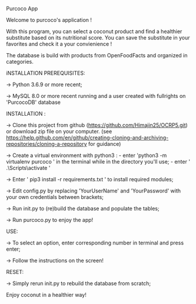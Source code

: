 Purcoco App

Welcome to purcoco's application !

With this program, you can select a coconut product and find a healthier substitute based on its nutritional score. You can save the substitute in your favorites and check it a your convienience !

The database is build with products from OpenFoodFacts and organized in categories.


iNSTALLATION PREREQUISITES:

-> Python 3.6.9 or more recent;

-> MySQL 8.0 or more recent running and a user created with fullrights on 'PurcocoDB' database


INSTALLATION :

-> Clone this project from github (https://github.com/Himajin25/OCRP5.git) or download zip file on your computer.
    (see https://help.github.com/en/github/creating-cloning-and-archiving-repositories/cloning-a-repository for guidance)

-> Create a virtual environment with python3 :
        - enter  'python3 -m virtualenv purcoco ' in the terminal while in the directory you'll use;
        - enter ' .\Scripts\activate '

-> Enter ' pip3 install -r requirements.txt ' to install required modules;

-> Edit config.py by replacing 'YourUserName' and 'YourPassword' with your own credentials between brackets;

-> Run init.py to (re)build the database and populate the tables;

-> Run purcoco.py to enjoy the app!


USE:

-> To select an option, enter corresponding number in terminal and press enter;

-> Follow the instructions on the screen!

RESET:

-> Simply rerun init.py to rebuild the database from scratch;




Enjoy coconut in a healthier way!